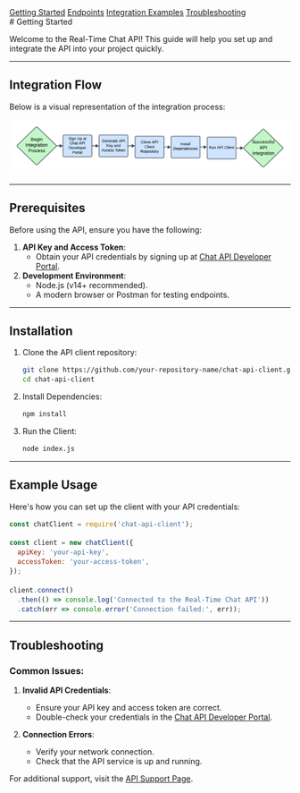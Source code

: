 <!-- Navigation Menu -->
   <nav class="horizontal-menu">
    <a href="../docs/getting-started.html" class="active">Getting Started</a>
    <a href="../docs/endpoints.html">Endpoints</a>
    <a href="../examples/integration-examples.html">Integration Examples</a>
    <a href="../docs/troubleshooting.html">Troubleshooting</a>
</nav> 
<link rel="stylesheet" href="../styles.css">
# Getting Started

Welcome to the Real-Time Chat API! This guide will help you set up and integrate the API into your project quickly.

---

## Integration Flow

Below is a visual representation of the integration process:

![Integration Flow Diagram](https://github.com/GFiorino/Real-Time-Chat-API-Documentation/blob/main/images/Integration-flow-diagram.png?raw=true)

---

## Prerequisites
Before using the API, ensure you have the following:
1. **API Key and Access Token**:
   - Obtain your API credentials by signing up at [Chat API Developer Portal](https://example.com).
2. **Development Environment**:
   - Node.js (v14+ recommended).
   - A modern browser or Postman for testing endpoints.

---

## Installation
1. Clone the API client repository:
   ```bash
   git clone https://github.com/your-repository-name/chat-api-client.git
   cd chat-api-client
   ```
2. Install Dependencies:
   ```bash
   npm install
   ```
3. Run the Client:
   ```bash
   node index.js
   ```
---

## Example Usage
Here's how you can set up the client with your API credentials:
```javascript
const chatClient = require('chat-api-client');

const client = new chatClient({
  apiKey: 'your-api-key',
  accessToken: 'your-access-token',
});

client.connect()
  .then(() => console.log('Connected to the Real-Time Chat API'))
  .catch(err => console.error('Connection failed:', err));
```
---
## Troubleshooting

### Common Issues:

1. **Invalid API Credentials**:
   - Ensure your API key and access token are correct.
   - Double-check your credentials in the [Chat API Developer Portal](https://example.com).

2. **Connection Errors**:
   - Verify your network connection.
   - Check that the API service is up and running.

For additional support, visit the [API Support Page](https://example.com/support).
